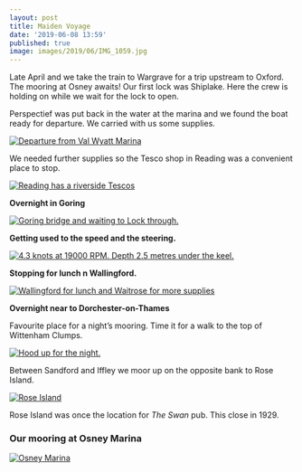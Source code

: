 ```yaml
---
layout: post
title: Maiden Voyage
date: '2019-06-08 13:59'
published: true
image: images/2019/06/IMG_1059.jpg
---
```


Late April and we take the train to Wargrave for a trip upstream to Oxford. The mooring at Osney awaits! Our first lock was Shiplake. Here the crew is holding on while we wait for the lock to open.

Perspectief was put back in the water at the marina and we found the boat ready for departure. We carried with us some supplies.

[![Departure from Val Wyatt Marina]({{site.baseurl}}/images/2019/06/IMG_1058.jpg)]({{site.baseurl}}/images/2019/06/IMG_1058.jpg)

We needed further supplies so the Tesco shop in Reading was a convenient place to stop.

[![Reading has a riverside Tescos]({{site.baseurl}}/images/2019/06/DSC_5008.jpg)]({{site.baseurl}}/images/2019/06/DSC_5008.jpg)

**Overnight in Goring**

[![Goring bridge and waiting to Lock through.]({{site.baseurl}}/images/2019/06/IMG_1065.jpg)]({{site.baseurl}}/images/2019/06/IMG_1065.jpg)

**Getting used to the speed and the steering.**

[![4.3 knots at 19000 RPM. Depth 2.5 metres under the keel.]({{site.baseurl}}/images/2019/06/IMG_1062.jpg)]({{site.baseurl}}/images/2019/06/IMG_1062.jpg)

**Stopping for lunch n Wallingford.**

[![Wallingford for lunch and Waitrose for more supplies]({{site.baseurl}}/images/2019/06/IMG_1061.jpg)]({{site.baseurl}}/images/2019/06/IMG_1061.jpg)

**Overnight near to Dorchester-on-Thames**

Favourite place for a night’s mooring. Time it for a walk to the top of Wittenham Clumps.

[![Hood up for the night.]({{site.baseurl}}/images/2019/06/DSC_5027.jpg)]({{site.baseurl}}/images/2019/06/DSC_5027.jpg)

Between Sandford and Iffley we moor up on the opposite bank to Rose Island.

[![Rose Island]({{site.baseurl}}/images/2019/06/IMG_1068.jpg)]({{site.baseurl}}/images/2019/06/IMG_1068.jpg)

Rose Island was once the location for _The Swan_ pub. This close in 1929.

### Our mooring at Osney Marina

[![Osney Marina]({{site.baseurl}}/images/2019/06/IMG_1069.jpg)]({{site.baseurl}}/images/2019/06/IMG_1069.jpg)
